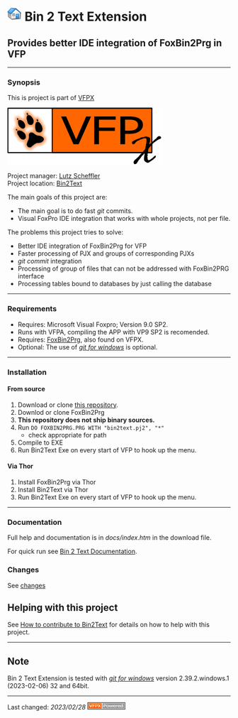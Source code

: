 # ![](content/home.png "Home") Bin 2 Text Extension
## Provides better IDE integration of FoxBin2Prg in VFP

---
### Synopsis
This is project is part of [VFPX](https://vfpx.github.io/) 

![VFPX](https://github.com/lscheffler/bin2text/blob/master/content/vfpxlogo.gif "VFPX")

Project manager: [Lutz Scheffler](https://github.com/lscheffler)   
Project location: [Bin2Text](https://github.com/lscheffler/bin2text)   

The main goals of this project are:
- The main goal is to do fast _git_ commits.
- Visual FoxPro IDE integration that works with whole projects, not per file.

The problems this project tries to solve:
- Better IDE integration of FoxBin2Prg for VFP
- Faster processing of PJX and groups of corresponding PJXs
- _git commit_ integration
- Processing of group of files that can not be addressed with FoxBin2PRG interface
- Processing tables bound to databases by just calling the database

---
### Requirements
- Requires: Microsoft Visual Foxpro; Version 9.0 SP2.
- Runs with VFPA, compiling the APP with VP9 SP2 is recomended.
- Requires: [FoxBin2Prg](https://github.com/fdbozzo/foxbin2prg), also found on VFPX.
- Optional: The use of _[git for windows](https://git-scm.com/download/win)_ is optional.

---
### Installation
#### From source
1. Download or clone [this repository](https://github.com/lscheffler/bin2text).   
2. Downlod or clone FoxBin2Prg
9. **This repository does not ship binary sources.**
3. Run `DO FOXBIN2PRG.PRG WITH "bin2text.pj2", "*"`
   - check appropriate for path
4. Compile to EXE
2. Run Bin2Text Exe on every start of VFP to hook up the menu.
#### Via Thor
1. Install FoxBin2Prg via Thor
1. Install Bin2Text via Thor
2. Run Bin2Text Exe on every start of VFP to hook up the menu.

---
### Documentation
Full help and documentation is in _docs/index.htm_ in the download file.

For quick run see [Bin 2 Text Documentation](https://github.com/lscheffler/bin2text/blob/master/content/documentation.md).

### Changes
See [changes](https://github.com/lscheffler/bin2text/blob/master/content/change_log.md)

## Helping with this project
See [How to contribute to Bin2Text](https://github.com/lscheffler/bin2text/blob/master/.github/CONTRIBUTING.md) for details on how to help with this project.

---
## Note
Bin 2 Text Extension is tested with _[git for windows](https://git-scm.com/download/win)_ version 2.39.2.windows.1 (2023-02-06) 32 and 64bit.

----
Last changed: _2023/02/28_ ![ Powered by VFPX](https://github.com/lscheffler/bin2text/blob/master/content/vfpxpoweredby_alternative.gif)